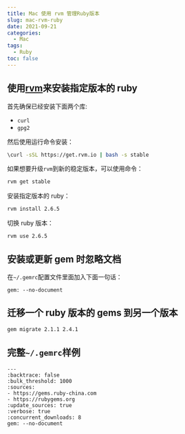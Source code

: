 ```yaml
---
title: Mac 使用 rvm 管理Ruby版本
slug: mac-rvm-ruby
date: 2021-09-21
categories:
  - Mac
tags:
  - Ruby
toc: false
---
```


## 使用[rvm](https://github.com/rvm/rvm)来安装指定版本的 ruby

首先确保已经安装下面两个库:

- `curl`
- `gpg2`

然后使用运行命令安装：

```bash
\curl -sSL https://get.rvm.io | bash -s stable
```

如果想要升级`rvm`到新的稳定版本，可以使用命令：

```bash
rvm get stable
```

安装指定版本的 ruby：

```bash
rvm install 2.6.5
```

切换 ruby 版本：

```
rvm use 2.6.5
```

## 安装或更新 gem 时忽略文档

在`~/.gemrc`配置文件里面加入下面一句话：

```
gem: --no-document
```

## 迁移一个 ruby 版本的 gems 到另一个版本

```bash
gem migrate 2.1.1 2.4.1
```

## 完整`~/.gemrc`样例

```
---
:backtrace: false
:bulk_threshold: 1000
:sources:
- https://gems.ruby-china.com
- https://rubygems.org
:update_sources: true
:verbose: true
:concurrent_downloads: 8
gem: --no-document
```
